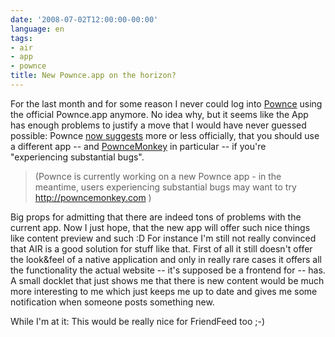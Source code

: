 ```yaml
---
date: '2008-07-02T12:00:00-00:00'
language: en
tags:
- air
- app
- pownce
title: New Pownce.app on the horizon?
---
```



For the last month and for some reason I never could log into [Pownce](http://pownce.com) using the official Pownce.app anymore. No idea why, but it seems like the App has enough problems to justify a move that I would have never guessed possible: Pownce [now suggests](http://pownce.pbwiki.com/sdiff.php?second=Bugs&first=Bugs.2008-07-01-18-19-42) more or less officially, that you should use a different app -- and [PownceMonkey](http://powncemonkey.com/) in particular -- if you're "experiencing substantial bugs".

> (Pownce is currently working on a new Pownce app - in the meantime, users experiencing substantial bugs may want to try http://powncemonkey.com )

Big props for admitting that there are indeed tons of problems with the current app. Now I just hope, that the new app will offer such nice things like content preview and such :D For instance I'm still not really convinced that AIR is a good solution for stuff like that. First of all it still doesn't offer the look&feel of a native application and only in really rare cases it offers all the functionality the actual website  -- it's supposed be a frontend for -- has. A small docklet that just shows me that there is new content would be much more interesting to me which just keeps me up to date and gives me some notification when someone posts something new.

While I'm at it: This would be really nice for FriendFeed too ;-)